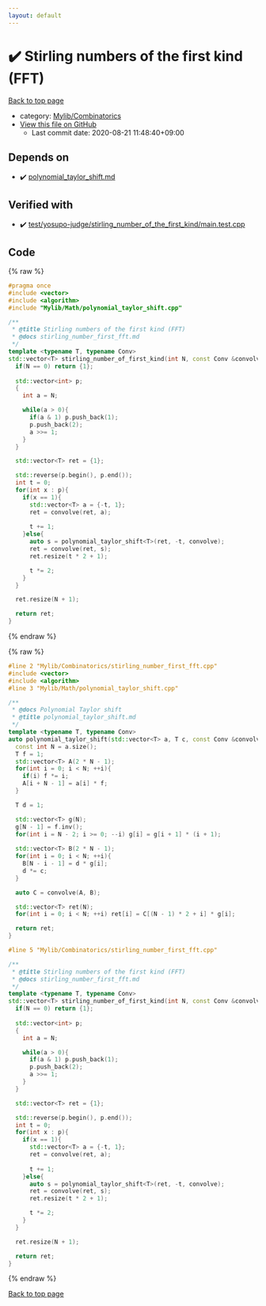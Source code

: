 ```yaml
---
layout: default
---
```


<!-- mathjax config similar to math.stackexchange -->
<script type="text/javascript" async
  src="https://cdnjs.cloudflare.com/ajax/libs/mathjax/2.7.5/MathJax.js?config=TeX-MML-AM_CHTML">
</script>
<script type="text/x-mathjax-config">
  MathJax.Hub.Config({
    TeX: { equationNumbers: { autoNumber: "AMS" }},
    tex2jax: {
      inlineMath: [ ['$','$'] ],
      processEscapes: true
    },
    "HTML-CSS": { matchFontHeight: false },
    displayAlign: "left",
    displayIndent: "2em"
  });
</script>

<script type="text/javascript" src="https://cdnjs.cloudflare.com/ajax/libs/jquery/3.4.1/jquery.min.js"></script>
<script src="https://cdn.jsdelivr.net/npm/jquery-balloon-js@1.1.2/jquery.balloon.min.js" integrity="sha256-ZEYs9VrgAeNuPvs15E39OsyOJaIkXEEt10fzxJ20+2I=" crossorigin="anonymous"></script>
<script type="text/javascript" src="../../../assets/js/copy-button.js"></script>
<link rel="stylesheet" href="../../../assets/css/copy-button.css" />


# :heavy_check_mark: Stirling numbers of the first kind (FFT)

<a href="../../../index.html">Back to top page</a>

* category: <a href="../../../index.html#8fcb53b240254087f9d87015c4533bd0">Mylib/Combinatorics</a>
* <a href="{{ site.github.repository_url }}/blob/master/Mylib/Combinatorics/stirling_number_first_fft.cpp">View this file on GitHub</a>
    - Last commit date: 2020-08-21 11:48:40+09:00




## Depends on

* :heavy_check_mark: <a href="../Math/polynomial_taylor_shift.cpp.html">polynomial_taylor_shift.md</a>


## Verified with

* :heavy_check_mark: <a href="../../../verify/test/yosupo-judge/stirling_number_of_the_first_kind/main.test.cpp.html">test/yosupo-judge/stirling_number_of_the_first_kind/main.test.cpp</a>


## Code

<a id="unbundled"></a>
{% raw %}
```cpp
#pragma once
#include <vector>
#include <algorithm>
#include "Mylib/Math/polynomial_taylor_shift.cpp"

/**
 * @title Stirling numbers of the first kind (FFT)
 * @docs stirling_number_first_fft.md
 */
template <typename T, typename Conv>
std::vector<T> stirling_number_of_first_kind(int N, const Conv &convolve){
  if(N == 0) return {1};
  
  std::vector<int> p;
  {
    int a = N;

    while(a > 0){
      if(a & 1) p.push_back(1);
      p.push_back(2);
      a >>= 1;
    }
  }

  std::vector<T> ret = {1};

  std::reverse(p.begin(), p.end());
  int t = 0;
  for(int x : p){
    if(x == 1){
      std::vector<T> a = {-t, 1};
      ret = convolve(ret, a);
      
      t += 1;
    }else{
      auto s = polynomial_taylor_shift<T>(ret, -t, convolve);
      ret = convolve(ret, s);
      ret.resize(t * 2 + 1);

      t *= 2;
    }
  }

  ret.resize(N + 1);

  return ret;
}

```
{% endraw %}

<a id="bundled"></a>
{% raw %}
```cpp
#line 2 "Mylib/Combinatorics/stirling_number_first_fft.cpp"
#include <vector>
#include <algorithm>
#line 3 "Mylib/Math/polynomial_taylor_shift.cpp"

/**
 * @docs Polynomial Taylor shift
 * @title polynomial_taylor_shift.md
 */
template <typename T, typename Conv>
auto polynomial_taylor_shift(std::vector<T> a, T c, const Conv &convolve){
  const int N = a.size();
  T f = 1;
  std::vector<T> A(2 * N - 1);
  for(int i = 0; i < N; ++i){
    if(i) f *= i;
    A[i + N - 1] = a[i] * f;
  }

  T d = 1;

  std::vector<T> g(N);
  g[N - 1] = f.inv();
  for(int i = N - 2; i >= 0; --i) g[i] = g[i + 1] * (i + 1);
  
  std::vector<T> B(2 * N - 1);
  for(int i = 0; i < N; ++i){
    B[N - i - 1] = d * g[i];
    d *= c;
  }

  auto C = convolve(A, B);

  std::vector<T> ret(N);
  for(int i = 0; i < N; ++i) ret[i] = C[(N - 1) * 2 + i] * g[i];

  return ret;
}

#line 5 "Mylib/Combinatorics/stirling_number_first_fft.cpp"

/**
 * @title Stirling numbers of the first kind (FFT)
 * @docs stirling_number_first_fft.md
 */
template <typename T, typename Conv>
std::vector<T> stirling_number_of_first_kind(int N, const Conv &convolve){
  if(N == 0) return {1};
  
  std::vector<int> p;
  {
    int a = N;

    while(a > 0){
      if(a & 1) p.push_back(1);
      p.push_back(2);
      a >>= 1;
    }
  }

  std::vector<T> ret = {1};

  std::reverse(p.begin(), p.end());
  int t = 0;
  for(int x : p){
    if(x == 1){
      std::vector<T> a = {-t, 1};
      ret = convolve(ret, a);
      
      t += 1;
    }else{
      auto s = polynomial_taylor_shift<T>(ret, -t, convolve);
      ret = convolve(ret, s);
      ret.resize(t * 2 + 1);

      t *= 2;
    }
  }

  ret.resize(N + 1);

  return ret;
}

```
{% endraw %}

<a href="../../../index.html">Back to top page</a>

